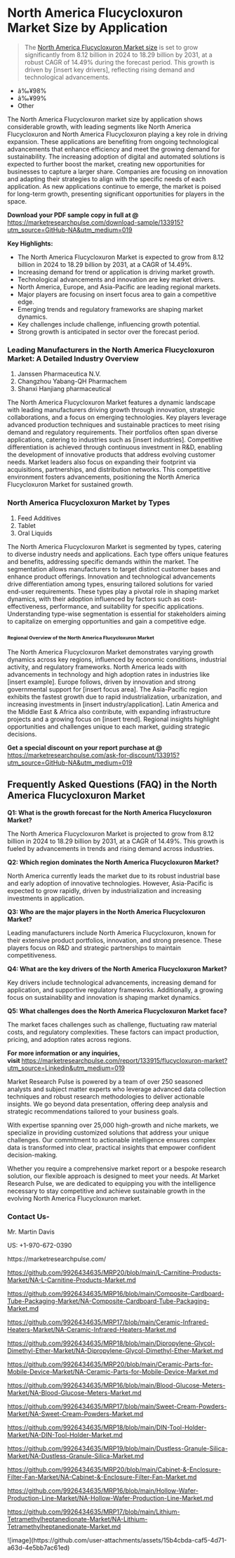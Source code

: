 <h1>North America Flucycloxuron Market&nbsp;Size by Application</h1><blockquote><p>The <a href="https://marketresearchpulse.com/download-sample/133915?utm_source=GitHub-NA&amp;utm_medium=019">North America Flucycloxuron Market size</a> is set to grow significantly from 8.12 billion in 2024 to 18.29 billion by 2031, at a robust CAGR of 14.49% during the forecast period. This growth is driven by [insert key drivers], reflecting rising demand and technological advancements.</p></blockquote><ul><li>â‰¥98%<li> â‰¥99%<li> Other</li></ul><p>The North America Flucycloxuron market size by application shows considerable growth, with leading segments like North America Flucycloxuron and North America Flucycloxuron playing a key role in driving expansion. These applications are benefiting from ongoing technological advancements that enhance efficiency and meet the growing demand for sustainability. The increasing adoption of digital and automated solutions is expected to further boost the market, creating new opportunities for businesses to capture a larger share. Companies are focusing on innovation and adapting their strategies to align with the specific needs of each application. As new applications continue to emerge, the market is poised for long-term growth, presenting significant opportunities for players in the space.</p><p><strong>Download your PDF sample copy in full at @ </strong><a href="https://marketresearchpulse.com/download-sample/133915?utm_source=GitHub-NA&amp;utm_medium=019">https://marketresearchpulse.com/download-sample/133915?utm_source=GitHub-NA&amp;utm_medium=019</a></p><p><strong>Key Highlights: </strong></p><ul><li>The North America Flucycloxuron Market is expected to grow from 8.12 billion in 2024 to 18.29 billion by 2031, at a CAGR of 14.49%.</li><li>Increasing demand for trend or application is driving market growth.</li><li>Technological advancements and innovation are key market drivers.</li><li>North America, Europe, and Asia-Pacific are leading regional markets.</li><li>Major players are focusing on insert focus area to gain a competitive edge.</li><li>Emerging trends and regulatory frameworks are shaping market dynamics.</li><li>Key challenges include challenge, influencing growth potential.</li><li>Strong growth is anticipated in sector over the forecast period.</li></ul><h3>Leading Manufacturers in the North America Flucycloxuron Market: A Detailed Industry Overview</h3><ol><li>Janssen Pharmaceutica N.V.</li><li>Changzhou Yabang-QH Pharmachem</li><li>Shanxi Hanjiang pharmaceutical</li></ol><div class="flex max-w-full flex-col flex-grow"><div class="min-h-8 text-message flex w-full flex-col items-end gap-2 whitespace-normal break-words [.text-message+&amp;]:mt-5" dir="auto" data-message-author-role="assistant" data-message-id="fd8432e4-4910-450d-b182-61b7bfb0a01f" data-message-model-slug="gpt-4o"><div class="flex w-full flex-col gap-1 empty:hidden first:pt-[3px]"><div class="markdown prose w-full break-words dark:prose-invert light"><p>The North America Flucycloxuron Market features a dynamic landscape with leading manufacturers driving growth through innovation, strategic collaborations, and a focus on emerging technologies. Key players leverage advanced production techniques and sustainable practices to meet rising demand and regulatory requirements. Their portfolios often span diverse applications, catering to industries such as [insert industries]. Competitive differentiation is achieved through continuous investment in R&amp;D, enabling the development of innovative products that address evolving customer needs. Market leaders also focus on expanding their footprint via acquisitions, partnerships, and distribution networks. This competitive environment fosters advancements, positioning the North America Flucycloxuron Market for sustained growth.</p></div></div></div></div><h3>North America Flucycloxuron Market by Types</h3><ol><li>Feed Additives<li> Tablet<li> Oral Liquids</li></ol><div class="flex max-w-full flex-col flex-grow"><div class="min-h-8 text-message flex w-full flex-col items-end gap-2 whitespace-normal break-words [.text-message+&amp;]:mt-5" dir="auto" data-message-author-role="assistant" data-message-id="084470be-0bb7-4664-bddf-5156b4f41249" data-message-model-slug="gpt-4o-mini"><div class="flex w-full flex-col gap-1 empty:hidden first:pt-[3px]"><div class="markdown prose w-full break-words dark:prose-invert light"><p>The North America Flucycloxuron Market is segmented by types, catering to diverse industry needs and applications. Each type offers unique features and benefits, addressing specific demands within the market. The segmentation allows manufacturers to target distinct customer bases and enhance product offerings. Innovation and technological advancements drive differentiation among types, ensuring tailored solutions for varied end-user requirements. These types play a pivotal role in shaping market dynamics, with their adoption influenced by factors such as cost-effectiveness, performance, and suitability for specific applications. Understanding type-wise segmentation is essential for stakeholders aiming to capitalize on emerging opportunities and gain a competitive edge.</p></div></div></div></div><h3><span style="font-size: 11px;">Regional Overview of the North America Flucycloxuron Market</span></h3><div class="flex max-w-full flex-col flex-grow"><div class="min-h-8 text-message flex w-full flex-col items-end gap-2 whitespace-normal break-words [.text-message+&amp;]:mt-5" dir="auto" data-message-author-role="assistant" data-message-id="e9038762-ce64-4e30-91c9-9bd413514231" data-message-model-slug="gpt-4o-mini"><div class="flex w-full flex-col gap-1 empty:hidden first:pt-[3px]"><div class="markdown prose w-full break-words dark:prose-invert light"><p>The North America Flucycloxuron Market demonstrates varying growth dynamics across key regions, influenced by economic conditions, industrial activity, and regulatory frameworks. North America leads with advancements in technology and high adoption rates in industries like [insert example]. Europe follows, driven by innovation and strong governmental support for [insert focus area]. The Asia-Pacific region exhibits the fastest growth due to rapid industrialization, urbanization, and increasing investments in [insert industry/application]. Latin America and the Middle East &amp; Africa also contribute, with expanding infrastructure projects and a growing focus on [insert trend]. Regional insights highlight opportunities and challenges unique to each market, guiding strategic decisions.</p></div></div></div></div><p><strong>Get a special discount on your report purchase at @ </strong><a href="https://marketresearchpulse.com/ask-for-discount/133915?utm_source=GitHub-NA&amp;utm_medium=019">https://marketresearchpulse.com/ask-for-discount/133915?utm_source=GitHub-NA&amp;utm_medium=019</a></p><h2>Frequently Asked Questions (FAQ) in the North America Flucycloxuron Market</h2><p><strong>Q1: What is the growth forecast for the North America Flucycloxuron Market?</strong></p><p>The North America Flucycloxuron Market is projected to grow from 8.12 billion in 2024 to 18.29 billion by 2031, at a CAGR of 14.49%. This growth is fueled by advancements in trends and rising demand across industries.</p><p><strong>Q2: Which region dominates the North America Flucycloxuron Market?</strong></p><p>North America currently leads the market due to its robust industrial base and early adoption of innovative technologies. However, Asia-Pacific is expected to grow rapidly, driven by industrialization and increasing investments in application.</p><p><strong>Q3: Who are the major players in the North America Flucycloxuron Market?</strong></p><p>Leading manufacturers include North America Flucycloxuron, known for their extensive product portfolios, innovation, and strong presence. These players focus on R&amp;D and strategic partnerships to maintain competitiveness.</p><p><strong>Q4: What are the key drivers of the North America Flucycloxuron Market?</strong></p><p>Key drivers include technological advancements, increasing demand for application, and supportive regulatory frameworks. Additionally, a growing focus on sustainability and innovation is shaping market dynamics.</p><p><strong>Q5: What challenges does the North America Flucycloxuron Market face?</strong></p><p>The market faces challenges such as challenge, fluctuating raw material costs, and regulatory complexities. These factors can impact production, pricing, and adoption rates across regions.</p><p><strong>For more information or any inquiries, visit&nbsp;</strong><a href="https://marketresearchpulse.com/report/133915/flucycloxuron-market?utm_source=Linkedin&utm_medium=019">https://marketresearchpulse.com/report/133915/flucycloxuron-market?utm_source=Linkedin&utm_medium=019</a></p><p>Market Research Pulse is powered by a team of over 250 seasoned analysts and subject matter experts who leverage advanced data collection techniques and robust research methodologies to deliver actionable insights. We go beyond data presentation, offering deep analysis and strategic recommendations tailored to your business goals.</p><p>With expertise spanning over 25,000 high-growth and niche markets, we specialize in providing customized solutions that address your unique challenges. Our commitment to actionable intelligence ensures complex data is transformed into clear, practical insights that empower confident decision-making.</p><p>Whether you require a comprehensive market report or a bespoke research solution, our flexible approach is designed to meet your needs. At Market Research Pulse, we are dedicated to equipping you with the intelligence necessary to stay competitive and achieve sustainable growth in the evolving North America Flucycloxuron market.</p><h3><strong>Contact Us-</strong></h3><p>Mr. Martin Davis</p><p>US: +1-970-672-0390</p><p>https://marketresearchpulse.com/</p><p><a href="https://github.com/9926434635/MRP20/blob/main/L-Carnitine-Products-Market/NA-L-Carnitine-Products-Market.md">https://github.com/9926434635/MRP20/blob/main/L-Carnitine-Products-Market/NA-L-Carnitine-Products-Market.md</a></p><p><a href="https://github.com/9926434635/MRP16/blob/main/Composite-Cardboard-Tube-Packaging-Market/NA-Composite-Cardboard-Tube-Packaging-Market.md">https://github.com/9926434635/MRP16/blob/main/Composite-Cardboard-Tube-Packaging-Market/NA-Composite-Cardboard-Tube-Packaging-Market.md</a></p><p><a href="https://github.com/9926434635/MRP17/blob/main/Ceramic-Infrared-Heaters-Market/NA-Ceramic-Infrared-Heaters-Market.md">https://github.com/9926434635/MRP17/blob/main/Ceramic-Infrared-Heaters-Market/NA-Ceramic-Infrared-Heaters-Market.md</a></p><p><a href="https://github.com/9926434635/MRP18/blob/main/Dipropylene-Glycol-Dimethyl-Ether-Market/NA-Dipropylene-Glycol-Dimethyl-Ether-Market.md">https://github.com/9926434635/MRP18/blob/main/Dipropylene-Glycol-Dimethyl-Ether-Market/NA-Dipropylene-Glycol-Dimethyl-Ether-Market.md</a></p><p><a href="https://github.com/9926434635/MRP20/blob/main/Ceramic-Parts-for-Mobile-Device-Market/NA-Ceramic-Parts-for-Mobile-Device-Market.md">https://github.com/9926434635/MRP20/blob/main/Ceramic-Parts-for-Mobile-Device-Market/NA-Ceramic-Parts-for-Mobile-Device-Market.md</a></p><p><a href="https://github.com/9926434635/MRP16/blob/main/Blood-Glucose-Meters-Market/NA-Blood-Glucose-Meters-Market.md">https://github.com/9926434635/MRP16/blob/main/Blood-Glucose-Meters-Market/NA-Blood-Glucose-Meters-Market.md</a></p><p><a href="https://github.com/9926434635/MRP17/blob/main/Sweet-Cream-Powders-Market/NA-Sweet-Cream-Powders-Market.md">https://github.com/9926434635/MRP17/blob/main/Sweet-Cream-Powders-Market/NA-Sweet-Cream-Powders-Market.md</a></p><p><a href="https://github.com/9926434635/MRP18/blob/main/DIN-Tool-Holder-Market/NA-DIN-Tool-Holder-Market.md">https://github.com/9926434635/MRP18/blob/main/DIN-Tool-Holder-Market/NA-DIN-Tool-Holder-Market.md</a></p><p><a href="https://github.com/9926434635/MRP19/blob/main/Dustless-Granule-Silica-Market/NA-Dustless-Granule-Silica-Market.md">https://github.com/9926434635/MRP19/blob/main/Dustless-Granule-Silica-Market/NA-Dustless-Granule-Silica-Market.md</a></p><p><a href="https://github.com/9926434635/MRP20/blob/main/Cabinet-&-Enclosure-Filter-Fan-Market/NA-Cabinet-&-Enclosure-Filter-Fan-Market.md">https://github.com/9926434635/MRP20/blob/main/Cabinet-&-Enclosure-Filter-Fan-Market/NA-Cabinet-&-Enclosure-Filter-Fan-Market.md</a></p><p><a href="https://github.com/9926434635/MRP16/blob/main/Hollow-Wafer-Production-Line-Market/NA-Hollow-Wafer-Production-Line-Market.md">https://github.com/9926434635/MRP16/blob/main/Hollow-Wafer-Production-Line-Market/NA-Hollow-Wafer-Production-Line-Market.md</a></p><p><a href="https://github.com/9926434635/MRP17/blob/main/Lithium-Tetramethylheptanedionate-Market/NA-Lithium-Tetramethylheptanedionate-Market.md">https://github.com/9926434635/MRP17/blob/main/Lithium-Tetramethylheptanedionate-Market/NA-Lithium-Tetramethylheptanedionate-Market.md</a></p>
![image](https://github.com/user-attachments/assets/15b4cbda-caf5-4d71-a63d-4e5bb7ac61ed)
